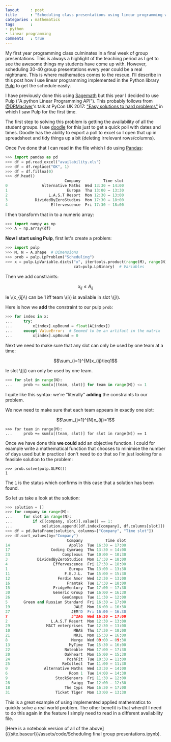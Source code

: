 ```yaml
---
layout     : post
title      : "Scheduling class presentations using linear programming with Python"
categories : mathematics
tags       :
- python
- linear programming
comments   : true
---
```


My first year programming class culminates in a final week of group
presentations. This is always a highlight of the teaching period as I get to see
the awesome things my students have come up with. However, scheduling 30-40
group presentations every year could be a real nightmare. This is where
mathematics comes to the rescue. I'll describe in this post how I use linear
programming implemented in the Python library
[Pulp](https://github.com/coin-or/pulp) to get the schedule easily.

I have previously done this using [Sagemath](http://www.sagemath.org/) but this
year I decided to use Pulp ("A python Linear Programming API"). This probably
follows from [@DRMacIver](https://twitter.com/DRMacIver)'s talk at PyCon UK
2017: ["Easy solutions to hard
problems"](https://www.youtube.com/watch?v=OkusHEBOhmQ) in which I saw Pulp for
the first time.

The first step to solving this problem is getting the availability of all the
student groups. I use [doodle](http://www.doodle.com/) for this just to get a
quick poll with dates and times. Doodle has the ability to export a poll to
excel so I open that up in spreadsheet and tidy things up a bit (deleting
irrelevant rows/columns).

Once I've done that I can read in the file which I do using
[Pandas](http://pandas.pydata.org/):

```python
>>> import pandas as pd
>>> df = pd.read_excel("availability.xls")
>>> df = df.replace("OK", 1)
>>> df = df.fillna(0)
>>> df.head()
                          Company          Time slot
0               Alternative Maths  Wed 13:30 – 14:00
1                          Europa  Thu 13:00 – 13:30
2                  L.A.S.T Resort  Mon 12:30 – 13:00
3            DividedByZeroStudios  Mon 17:30 – 18:00
4                   Effervescence  Fri 17:30 – 18:00

```

I then transform that in to a numeric array:

```python
>>> import numpy as np
>>> A = np.array(df)

```

**Now I start using Pulp**, first let's create a problem:

```python
>>> import pulp
>>> M, N = A.shape  # Dimensions
>>> prob = pulp.LpProblem("Scheduling")
>>> x = pulp.LpVariable.dicts("x", itertools.product(range(M), range(N)),
							  cat=pulp.LpBinary)  # Variables
```

Then we add constraints:

$$x_{ij} \leq A_{ij}$$

Ie \\(x\_{ij}\\) can be 1 iff team \\(i\\) is available in slot \\(j\\).

Here is how we __add__ the constraint to our pulp `prob`:


```python
>>> for index in x:
... 	try:
...         x[index].upBound = float(A[index])
...     except ValueError:  # Seemed to be an artifact in the matrix
...         x[index].upBound = 0

```

Next we need to make sure that any slot can only be used by one team at a time:

$$\sum_{i=1}^{M}x_{ij}\leq1$$

Ie slot \\(j\\) can only be used by one team.

```python
>>> for slot in range(N):
... 	prob += sum(x[(team, slot)] for team in range(M)) <= 1

```

I quite like this syntax: we're "literally" __adding__ the constraints to our
problem.

We now need to make sure that each team appears in exactly one slot:

$$\sum_{j=1}^{N}x_{ij}=1$$

```
>>> for team in range(M):
...     prob += sum(x[(team, slot)] for slot in range(N)) == 1

```

Once we have done this **we could** add an objective function. I could for
example write a mathematical function that chooses to minimise the number of
days used but in practice I don't need to do that so I'm just looking for a
feasible solution to the problem:

```
>>> prob.solve(pulp.GLPK())
1

```

The `1` is the status which confirms in this case that a solution has been found.

So let us take a look at the solution:


```python
>>> solution = []
>>> for company in range(M):
...     for slot in range(N):
...         if x[(company, slot)].value() == 1:
...         	solution.append([df.index[company], df.columns[slot]])
>>> df = pd.DataFrame(solution, columns=["Company", "Time slot"])
>>> df.sort_values(by="Company")
                           Company          Time slot
14                          Apollo  Tue 16:30 – 17:00
17                  Coding Cymraeg  Thu 13:30 – 14:00
23                       Complexus  Tue 10:00 – 10:30
3             DividedByZeroStudios  Mon 17:30 – 18:00
4                    Effervescence  Fri 17:30 – 18:00
1                           Europa  Thu 13:00 – 13:30
11                        F.E.J.L.  Tue 15:00 – 15:30
12                     Ferdie Amor  Wed 12:30 – 13:00
16                         Framtak  Tue 17:30 – 18:00
15                   FridgeVentory  Tue 17:00 – 17:30
30                   Generic Group  Tue 16:00 – 16:30
26                       GeoCampus  Tue 11:30 – 12:00
5       Green and Russian Standard  Fri 16:30 – 17:00
19                            JALE  Mon 16:00 – 16:30
27                           JEM'D  Fri 16:00 – 16:30
7                            J^2AG  Wed 16:30 – 17:00
2                   L.A.S.T Resort  Mon 12:30 – 13:00
29                MACT enterprises  Tue 12:30 – 13:00
10                            MBAS  Thu 17:30 – 18:00
21                            MRJL  Mon 15:30 – 16:00
8                            Merge  Wed 09:00 – 09:30
13                          MyTime  Tue 15:30 – 16:00
22                        Noteable  Mon 17:00 – 17:30
20                        Oakheart  Mon 15:00 – 15:30
24                         PoshFit  Tue 10:30 – 11:00
25                       ReCollect  Tue 11:00 – 11:30
0                Alternative Maths  Wed 13:30 – 14:00
6                           Room 1  Tue 14:00 – 14:30
9                     StockSensors  Fri 11:30 – 12:00
28                           Swigg  Tue 12:00 – 12:30
18                        The Cyps  Mon 16:30 – 17:00
31                    Ticket Tiger  Mon 13:00 – 13:30

```

This is a great example of using implemented applied mathematics to quickly
solve a real world problem. The other benefit is that when/if I need to do this
again in the feature I simply need to read in a different availability file.

[Here is a notebook version of all of the above]({{site.baseurl}}/assets/code/Scheduling final group presentations.ipynb).
